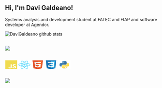 ## Hi, I'm Davi Galdeano!

Systems analysis and development student at FATEC and FIAP and software developer at Agendor.

![DaviGaldeano github stats](https://github-readme-stats.vercel.app/api?username=DaviGaldeano&count_private=true&theme=transparent)
  <div style="display: inline_block"><br>
   <img width="450px" align="bottom" src="https://github-readme-stats.vercel.app/api/top-langs/?username=DaviGaldeano&hide=html&layout=compact&theme=transparent" />
   </div>
  
  ##
  <div>
  <img align="center" alt="Davi-Js" height="30" width="40" src="https://raw.githubusercontent.com/devicons/devicon/master/icons/javascript/javascript-plain.svg">
  <img align="center" alt="Davi-React" height="30" width="40" src="https://raw.githubusercontent.com/devicons/devicon/master/icons/react/react-original.svg">
  <img align="center" alt="Davi-HTML" height="30" width="40" src="https://raw.githubusercontent.com/devicons/devicon/master/icons/html5/html5-original.svg">
  <img align="center" alt="Davi-CSS" height="30" width="40" src="https://raw.githubusercontent.com/devicons/devicon/master/icons/css3/css3-original.svg">
  <img align="center" alt="Davi-Python" height="30" width="40" src="https://raw.githubusercontent.com/devicons/devicon/master/icons/python/python-original.svg">
  </div>
  </div>
  
  ##
  <div>
  <a href="https://www.linkedin.com/in/davi-galdeano-475843236/" target="_blank"><img src="https://img.shields.io/badge/-LinkedIn-%230077B5?style=for-the-badge&logo=linkedin&logoColor=white" target="_blank"></a>
</div>
  


